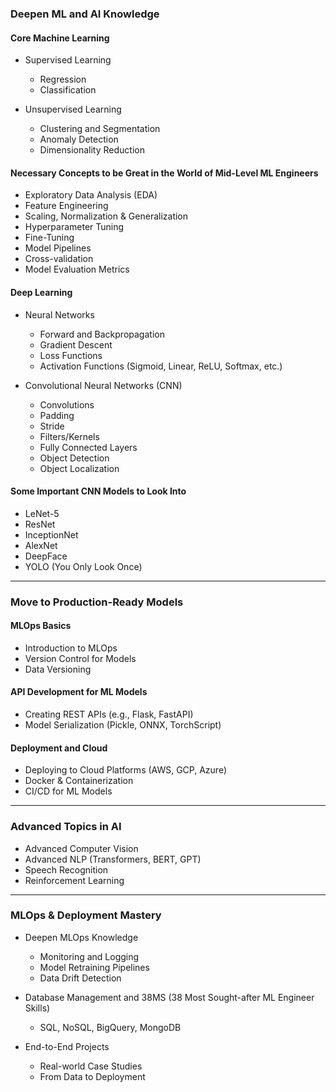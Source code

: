 ###  Deepen ML and AI Knowledge

#### Core Machine Learning

* Supervised Learning

  * Regression
  * Classification
* Unsupervised Learning

  * Clustering and Segmentation
  * Anomaly Detection
  * Dimensionality Reduction

#### Necessary Concepts to be Great in the World of Mid-Level ML Engineers

* Exploratory Data Analysis (EDA)
* Feature Engineering
* Scaling, Normalization & Generalization
* Hyperparameter Tuning
* Fine-Tuning
* Model Pipelines
* Cross-validation
* Model Evaluation Metrics

#### Deep Learning

* Neural Networks

  * Forward and Backpropagation
  * Gradient Descent
  * Loss Functions
  * Activation Functions (Sigmoid, Linear, ReLU, Softmax, etc.)
* Convolutional Neural Networks (CNN)

  * Convolutions
  * Padding
  * Stride
  * Filters/Kernels
  * Fully Connected Layers
  * Object Detection
  * Object Localization

#### Some Important CNN Models to Look Into

* LeNet-5
* ResNet
* InceptionNet
* AlexNet
* DeepFace
* YOLO (You Only Look Once)

---

###  Move to Production-Ready Models

#### MLOps Basics

* Introduction to MLOps
* Version Control for Models
* Data Versioning

#### API Development for ML Models

* Creating REST APIs (e.g., Flask, FastAPI)
* Model Serialization (Pickle, ONNX, TorchScript)

#### Deployment and Cloud

* Deploying to Cloud Platforms (AWS, GCP, Azure)
* Docker & Containerization
* CI/CD for ML Models

---

###  Advanced Topics in AI

* Advanced Computer Vision
* Advanced NLP (Transformers, BERT, GPT)
* Speech Recognition
* Reinforcement Learning

---

###  MLOps & Deployment Mastery

* Deepen MLOps Knowledge

  * Monitoring and Logging
  * Model Retraining Pipelines
  * Data Drift Detection
* Database Management and 38MS (38 Most Sought-after ML Engineer Skills)

  * SQL, NoSQL, BigQuery, MongoDB
* End-to-End Projects

  * Real-world Case Studies
  * From Data to Deployment
